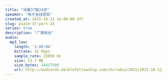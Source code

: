 ```yaml
---
title: "诗篇37篇24讲"
speaker: "电子圣经团契"
created_at: 2015-10-12 14:00:00 UTC
slug: psalm-37-part-24
series: true
description: "广播电台"
audio:
  mp3_low:
    length: '1:00:04'
    bitrate: 32 Kbps
    sample_rate: 22050 Hz
    size: 13.7 MB
    size_bytes: 14417595
    url: http://audiocdn.ebiblefellowship.com/zh/radio/2015/2015.10.12_EBF_-_Psalm_37_Part_24.mp3
---
```


